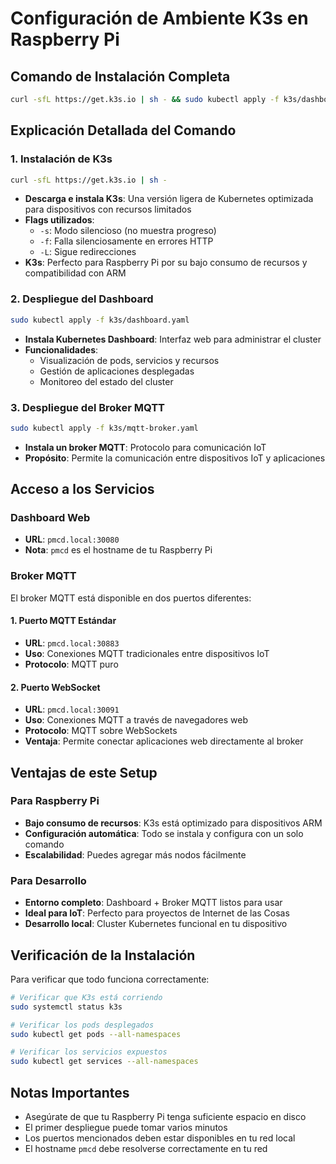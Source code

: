 # Configuración de Ambiente K3s en Raspberry Pi

## Comando de Instalación Completa

```bash
curl -sfL https://get.k3s.io | sh - && sudo kubectl apply -f k3s/dashboard.yaml && sudo kubectl apply -f k3s/mqtt-broker.yaml
```

## Explicación Detallada del Comando

### 1. Instalación de K3s
```bash
curl -sfL https://get.k3s.io | sh -
```
- **Descarga e instala K3s**: Una versión ligera de Kubernetes optimizada para dispositivos con recursos limitados
- **Flags utilizados**:
  - `-s`: Modo silencioso (no muestra progreso)
  - `-f`: Falla silenciosamente en errores HTTP
  - `-L`: Sigue redirecciones
- **K3s**: Perfecto para Raspberry Pi por su bajo consumo de recursos y compatibilidad con ARM

### 2. Despliegue del Dashboard
```bash
sudo kubectl apply -f k3s/dashboard.yaml
```
- **Instala Kubernetes Dashboard**: Interfaz web para administrar el cluster
- **Funcionalidades**:
  - Visualización de pods, servicios y recursos
  - Gestión de aplicaciones desplegadas
  - Monitoreo del estado del cluster

### 3. Despliegue del Broker MQTT
```bash
sudo kubectl apply -f k3s/mqtt-broker.yaml
```
- **Instala un broker MQTT**: Protocolo para comunicación IoT
- **Propósito**: Permite la comunicación entre dispositivos IoT y aplicaciones

## Acceso a los Servicios

### Dashboard Web
- **URL**: `pmcd.local:30080`
- **Nota**: `pmcd` es el hostname de tu Raspberry Pi

### Broker MQTT
El broker MQTT está disponible en dos puertos diferentes:

#### 1. Puerto MQTT Estándar
- **URL**: `pmcd.local:30883`
- **Uso**: Conexiones MQTT tradicionales entre dispositivos IoT
- **Protocolo**: MQTT puro

#### 2. Puerto WebSocket
- **URL**: `pmcd.local:30091`
- **Uso**: Conexiones MQTT a través de navegadores web
- **Protocolo**: MQTT sobre WebSockets
- **Ventaja**: Permite conectar aplicaciones web directamente al broker

## Ventajas de este Setup

### Para Raspberry Pi
- **Bajo consumo de recursos**: K3s está optimizado para dispositivos ARM
- **Configuración automática**: Todo se instala y configura con un solo comando
- **Escalabilidad**: Puedes agregar más nodos fácilmente

### Para Desarrollo
- **Entorno completo**: Dashboard + Broker MQTT listos para usar
- **Ideal para IoT**: Perfecto para proyectos de Internet de las Cosas
- **Desarrollo local**: Cluster Kubernetes funcional en tu dispositivo

## Verificación de la Instalación

Para verificar que todo funciona correctamente:

```bash
# Verificar que K3s está corriendo
sudo systemctl status k3s

# Verificar los pods desplegados
sudo kubectl get pods --all-namespaces

# Verificar los servicios expuestos
sudo kubectl get services --all-namespaces
```

## Notas Importantes

- Asegúrate de que tu Raspberry Pi tenga suficiente espacio en disco
- El primer despliegue puede tomar varios minutos
- Los puertos mencionados deben estar disponibles en tu red local
- El hostname `pmcd` debe resolverse correctamente en tu red
